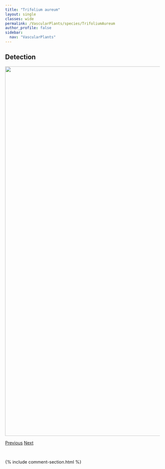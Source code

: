 ```yaml
---
title: "Trifolium aureum"
layout: single
classes: wide
permalink: /VascularPlants/species/TrifoliumAureum
author_profile: false
sidebar:
  nav: "VascularPlants"
---
```


<h2>Detection</h2>

<a href="https://drive.google.com/uc?export=view&id=1HJSVfieNLfwovu3KwU34E3NxQ15vF8Jt">
<img src="https://drive.google.com/uc?export=view&id=1HJSVfieNLfwovu3KwU34E3NxQ15vF8Jt" height = "1200" width = "800">
</a>


<a href="/DevelopmentWebsite/VascularPlants/species/Trifolium" class="pagination--pager" title="Trifolium">Previous</a> <a href="/DevelopmentWebsite/VascularPlants/species/TrifoliumHybridum" class="pagination--pager" title="Trifolium hybridum">Next</a>

<p>&nbsp;</p>

{% include comment-section.html %}
